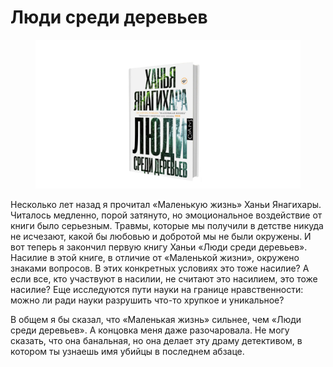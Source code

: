# Люди среди деревьев

<figure><img src="../.gitbook/assets/anons.webp" alt=""><figcaption></figcaption></figure>

Несколько лет назад я прочитал «Маленькую жизнь» Ханьи Янагихары. Читалось медленно, порой затянуто, но эмоциональное воздействие от книги было серьезным. Травмы, которые мы получили в детстве никуда не исчезают, какой бы любовью и добротой мы не были окружены. И вот теперь я закончил первую книгу Ханьи «Люди среди деревьев». Насилие в этой книге, в отличие от «Маленькой жизни», окружено знаками вопросов. В этих конкретных условиях это тоже насилие? А если все, кто участвуют в насилии, не считают это насилием, это тоже насилие? Еще исследуются пути науки на границе нравственности: можно ли ради науки разрушить что-то хрупкое и уникальное?

В общем я бы сказал, что «Маленькая жизнь» сильнее, чем «Люди среди деревьев». А концовка меня даже разочаровала. Не могу сказать, что она банальная, но она делает эту драму  детективом, в котором ты узнаешь имя убийцы в последнем абзаце.

